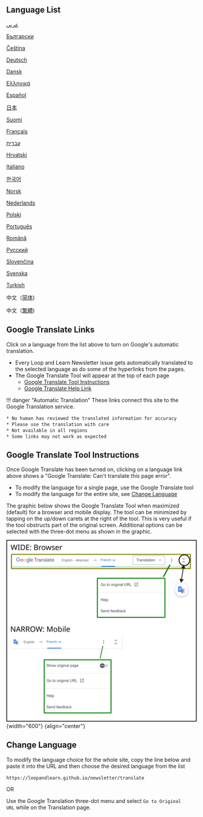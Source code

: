 ## Language List

[عربي](https://loopandlearn-github-io.translate.goog/newsletter/?_x_tr_sl=auto&_x_tr_tl=ar)

[Български](https://loopandlearn-github-io.translate.goog/newsletter/?_x_tr_sl=auto&_x_tr_tl=bg)

[Čeština](https://loopandlearn-github-io.translate.goog/newsletter/?_x_tr_sl=auto&_x_tr_tl=cs)

[Deutsch](https://loopandlearn-github-io.translate.goog/newsletter/?_x_tr_sl=auto&_x_tr_tl=de)

[Dansk](https://loopandlearn-github-io.translate.goog/newsletter/?_x_tr_sl=auto&_x_tr_tl=da)

[Ελληνικά](https://loopandlearn-github-io.translate.goog/newsletter/?_x_tr_sl=auto&_x_tr_tl=el)

[Español](https://loopandlearn-github-io.translate.goog/newsletter/?_x_tr_sl=auto&_x_tr_tl=es)

[日本](https://loopandlearn-github-io.translate.goog/newsletter/?_x_tr_sl=auto&_x_tr_tl=ja)

[Suomi](https://loopandlearn-github-io.translate.goog/newsletter/?_x_tr_sl=auto&_x_tr_tl=fi)

[Français](https://loopandlearn-github-io.translate.goog/newsletter/?_x_tr_sl=auto&_x_tr_tl=fr)

[עברית](https://loopandlearn-github-io.translate.goog/newsletter/?_x_tr_sl=auto&_x_tr_tl=iw)

[Hrvatski](https://loopandlearn-github-io.translate.goog/newsletter/?_x_tr_sl=auto&_x_tr_tl=hr)

[Italiano](https://loopandlearn-github-io.translate.goog/newsletter/?_x_tr_sl=auto&_x_tr_tl=it)

[한국어](https://loopandlearn-github-io.translate.goog/newsletter/?_x_tr_sl=auto&_x_tr_tl=ko)

[Norsk](https://loopandlearn-github-io.translate.goog/newsletter/?_x_tr_sl=auto&_x_tr_tl=no)

[Nederlands](https://loopandlearn-github-io.translate.goog/newsletter/?_x_tr_sl=auto&_x_tr_tl=nl)

[Polski](https://loopandlearn-github-io.translate.goog/newsletter/?_x_tr_sl=auto&_x_tr_tl=pl)

[Português](https://loopandlearn-github-io.translate.goog/newsletter/?_x_tr_sl=auto&_x_tr_tl=pt)

[Română](https://loopandlearn-github-io.translate.goog/newsletter/?_x_tr_sl=auto&_x_tr_tl=ro)

[Русский](https://loopandlearn-github-io.translate.goog/newsletter/?_x_tr_sl=auto&_x_tr_tl=ru)

[Slovenčina](https://loopandlearn-github-io.translate.goog/newsletter/?_x_tr_sl=auto&_x_tr_tl=sk)

[Svenska](https://loopandlearn-github-io.translate.goog/newsletter/?_x_tr_sl=auto&_x_tr_tl=sv)

[Turkish](https://loopandlearn-github-io.translate.goog/newsletter/?_x_tr_sl=auto&_x_tr_tl=tr)

中文（[简体](https://loopandlearn-github-io.translate.goog/newsletter/?_x_tr_sl=auto&_x_tr_tl=zh-CN))

中文（[繁體](https://loopandlearn-github-io.translate.goog/newsletter/?_x_tr_sl=auto&_x_tr_tl=zh-TW))

## Google Translate Links

Click on a language from the list above to turn on Google's automatic translation.

* Every&nbsp;<span translate="no">Loop and Learn</span>&nbsp;Newsletter issue gets automatically translated to the selected language as do some of the hyperlinks from the pages.
* The Google Translate Tool will appear at the top of each page
    * [Google Translate Tool Instructions](#google-translate-tool-instructions)
    * [Google Translate Help Link](https://support.google.com/translate/answer/2534559?hl=en&co=GENIE.Platform%3DDesktop)

!!! danger "Automatic Translation"
    These links connect this site to the Google Translation service.

    * No human has reviewed the translated information for accuracy
    * Please use the translation with care
    * Not available in all regions
    * Some links may not work as expected

## Google Translate Tool Instructions

Once Google Translate has been turned on, clicking on a language link above shows a "Google Translate: Can't translate this page error".

* To modify the language for a single page, use the Google Translate tool
* To modify the language for the entire site, see [Change Language](#change-language)

The graphic below shows the Google Translate Tool when maximized (default) for a browser and mobile display. The tool can be minimized by tapping on the up/down carets at the right of the tool. This is very useful if the tool obstructs part of the original screen. Additional options can be selected with the three-dot menu as shown in the graphic.

![various display options for the google translation tool](img/google-xlate.svg){width="600"}
{align="center"}


## Change Language

To modify the language choice for the whole site, copy the line below and paste it into the URL and then choose the desired language from the list

``` { .bash .copy title="Copy and Paste in Browser URL to return to original version" }
https://loopandlearn.github.io/newsletter/translate
```

OR

Use the Google Translation three-dot menu and select&nbsp;`Go to Original URL`&nbsp;while on the Translation page.
